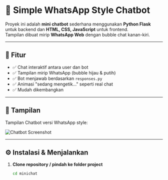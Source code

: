 # 💬 Simple WhatsApp Style Chatbot  

Proyek ini adalah **mini chatbot** sederhana menggunakan **Python Flask** untuk backend dan **HTML, CSS, JavaScript** untuk frontend.  
Tampilan dibuat mirip **WhatsApp Web** dengan bubble chat kanan-kiri.  

---

## 🚀 Fitur
- ✅ Chat interaktif antara user dan bot  
- ✅ Tampilan mirip WhatsApp (bubble hijau & putih)  
- ✅ Bot menjawab berdasarkan `responses.py`  
- ✅ Animasi "sedang mengetik..." seperti real chat  
- ✅ Mudah dikembangkan  

---

## 📸 Tampilan
Tampilan Chatbot versi WhatsApp style:  

![Chatbot Screenshot](../screenshots/chatbot.png)  


---

## ⚙️ Instalasi & Menjalankan

1. **Clone repository / pindah ke folder project**
   ```bash
   cd minichat
